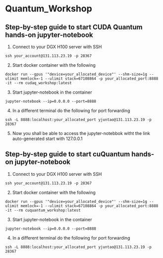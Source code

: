 # Quantum_Workshop

## Step-by-step guide to start CUDA Quantum hands-on jupyter-notebook

1. Connect to your DGX H100 server with SSH
```
ssh your_account@131.113.23.19 -p 28367
```

2. Start docker container with the following
```
docker run --gpus '"device=your_allocated_device"' --shm-size=1g --ulimit memlock=-1 --ulimit stack=67108864 -p your_allocated_port:8888 -it --rm cudaq_workshop:latest
```

3. Start jupyter-notebook in the container
```
jupyter-notebook --ip=0.0.0.0 --port=8888
```

4. In a different terminal do the following for port forwarding
```
ssh -L 8888:localhost:your_allocated_port yjuntao@131.113.23.19 -p 28367
```
5. Now you shall be able to access the jupyter-notebbok witht the link auto-generated start with 127.0.0.1


## Step-by-step guide to start cuQuantum hands-on jupyter-notebook

1. Connect to your DGX H100 server with SSH
```
ssh your_account@131.113.23.19 -p 28367
```

2. Start docker container with the following
```
docker run --gpus '"device=your_allocated_device"' --shm-size=1g --ulimit memlock=-1 --ulimit stack=67108864 -p your_allocated_port:8888 -it --rm cuquantum_workshop:latest
```

3. Start jupyter-notebook in the container
```
jupyter-notebook --ip=0.0.0.0 --port=8888
```

4. In a different terminal do the following for port forwarding
```
ssh -L 8888:localhost:your_allocated_port yjuntao@131.113.23.19 -p 28367
```

